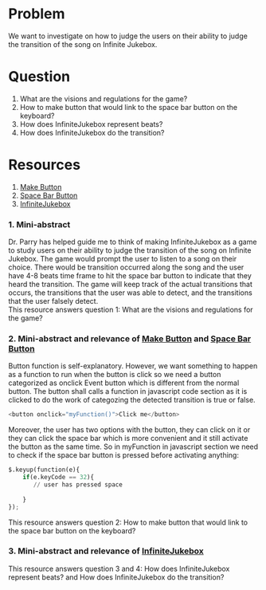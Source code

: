 # Problem
We want to investigate on how to judge the users on their ability to judge the transition of the song on Infinite Jukebox. 

# Question
1. What are the visions and regulations for the game?
2. How to make button that would link to the space bar button on the keyboard?
3. How does InfiniteJukebox represent beats?
4. How does InfiniteJukebox do the transition?	

# Resources
1. [Make Button]
2. [Space Bar Button]
3. [InfiniteJukebox]

### 1. Mini-abstract
Dr. Parry has helped guide me to think of making InfiniteJukebox as a game to study users on their ability to judge the transition of the song on Infinite Jukebox. The game would prompt the user to listen to a song on their choice. There would be transition occurred along the song and the user have 4-8 beats time frame to hit the space bar button to indicate that they heard the transition. 
The game will keep track of the actual transitions that occurs, the transitions that the user was able to detect, and the transitions that the user falsely detect.   
This resource answers question 1: What are the visions and regulations for the game?

### 2. Mini-abstract and relevance of [Make Button] and [Space Bar Button]
Button function is self-explanatory. However, we want something to happen as a function to run when the button is click so we need a button categorized as onclick Event button which is different from the normal button. The button shall calls a function in javascript code section as it is clicked to do the work of categozing the detected transition is true or false. 
```python
<button onclick="myFunction()">Click me</button>
```
Moreover, the user has two options with the button, they can click on it or they can click the space bar which is more convenient and it still activate the button as the same time. So in myFunction in javascript section we need to check if the space bar button is pressed before activating anything:
```python
$.keyup(function(e){
	if(e.keyCode == 32){
       // user has pressed space
       
	}
});
```
This resource answers question 2: How to make button that would link to the space bar button on the keyboard? 

### 3. Mini-abstract and relevance of [InfiniteJukebox]




This resource answers question 3 and 4: How does InfiniteJukebox represent beats? and How does InfiniteJukebox do the transition?	

[Make Button]: http://www.w3schools.com/jsref/event_onclick.asp
[Space Bar Button]: http://stackoverflow.com/questions/2249203/check-if-the-spacebar-is-being-pressed-and-the-mouse-is-moving-at-the-same-time
[InfiniteJukebox]: http://labs.echonest.com/Uploader/index.html
